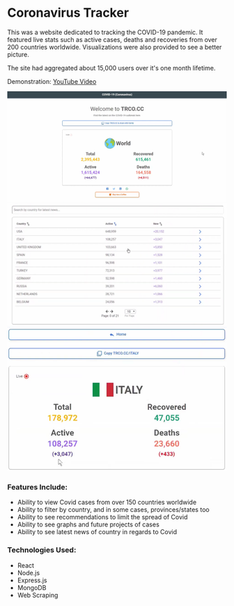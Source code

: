 # Coronavirus Tracker

This was a website dedicated to tracking the COVID-19 pandemic. It featured live stats such as active cases, deaths and recoveries from over 200 countries worldwide. Visualizations were also provided to see a better picture.

The site had aggregated about 15,000 users over it's one month lifetime.

Demonstration: [YouTube Video](https://www.youtube.com/watch?v=HAUdK1UaFuc)

<img src="screens/img1.png">  

<img src="screens/img3.png">  

<img src="screens/img4.png">  

### Features Include:

- Ability to view Covid cases from over 150 countries worldwide
- Ability to filter by country, and in some cases, provinces/states too
- Ability to see recommendations to limit the spread of Covid
- Ability to see graphs and future projects of cases
- Ability to see latest news of country in regards to Covid

### Technologies Used:

- React
- Node.js
- Express.js
- MongoDB
- Web Scraping
